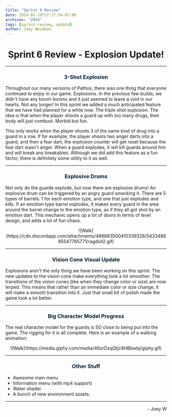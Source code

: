 ```yaml
---
title: "Sprint 6 Review"
date: 2019-02-18T17:27:54-07:00
archives: "2019"
tags: [sprint-review, update]
author: Joey Weidman
---
```



# <center>Sprint 6 Review - Explosion Update!</center>

***

### <span style="color:#012033"> <center>3-Shot Explosion</center> </span>

Throughout our many versions of Pathos, there was one thing that everyone
continued to enjoy in our game. Explosions. In the previous few builds, we
didn't have any boom-booms and it just seemed to leave a void in our hearts.
Not any longer! In this sprint we added a much anticipated feature that we have
had planned for a while now. The triple shot explosion. The idea is that when
the player shoots a guard up with too many drugs, their body will just combust.
Morbid but fun.

This only works when the player shoots 3 of the same kind of drug into a guard
in a row. If for example, the player shoots two anger darts into a guard, and
then a fear dart, the explosion counter will get reset because the fear dart
wasn't anger. When a guard explodes, it will kill guards around him and will
break any breakables. Although we did add this feature as a fun factor, there
is definitely some utility to it as well.

***

### <span style="color:#012033"> <center>Explosive Drums</center> </span>

Not only do the guards explode, but now there are explosive drums! An explosive
drum can be triggered by an angry guard smacking it. There are 5 types of
barrels. 1 for each emotion type, and one that just explodes and kills. If an
emotion type barrel explodes, it makes every guard in the area around the barrel
change to the emotion type, as if they all got shot by an emotion dart. This
mechanic opens up a lot of doors in terms of level design, and adds a lot of
fun chaos.

<center> ![Walk](https://cdn.discordapp.com/attachments/488883500410339328/543348685547765771/ragdoll2.gif) </center>

***

### <span style="color:#012033"> <center>Vision Cone Visual Update</center> </span>

Explosions aren't the only thing we have been working on this sprint. The new
updates to the vision cone make everything look a lot smoother. The transitions
of the vision cones (like when they change color or size) are now lerped. This
means that rather than an immediate color or size change, it will make a smooth
transition into it. Just that small bit of polish made the game look a lot
better.

***

### <span style="color:#012033"> <center>Big Character Model Progress</center> </span>

The real character model for the guards is SO close to being put into the game.
The rigging for it is all complete. Here is an example of a walking animation:

<center> ![Walk](https://media.giphy.com/media/46zrDzqQtjc8HBbwbj/giphy.gif) </center>

***

### <span style="color:#012033"> <center>Other Stuff</center> </span>

- Awesome main menu
- Information menu (with mp4 support)
- Water shader
- A bunch of new environment assets.

***

<div align="right">- Joey W</div>
